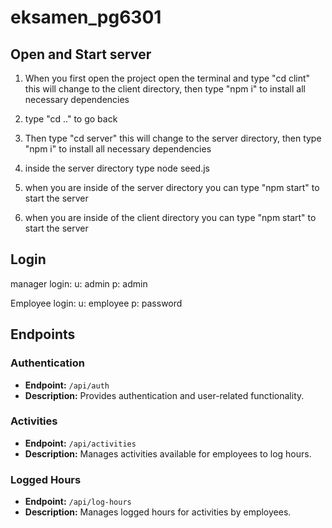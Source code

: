 # eksamen_pg6301

## Open and Start server

1. When you first open the project open the terminal and type "cd clint" this will change to the client directory, then type "npm i" to install all necessary dependencies

2. type "cd .." to go back

3. Then type "cd server" this will change to the server directory, then type "npm i" to install all necessary dependencies

4. inside the server directory type node seed.js

5. when you are inside of the server directory you can type "npm start" to start the server

6. when you are inside of the client directory you can type "npm start" to start the server

## Login

manager login:
u: admin
p: admin

Employee login:
u: employee
p: password

## Endpoints

### Authentication

- **Endpoint:** `/api/auth`
- **Description:** Provides authentication and user-related functionality.

### Activities

- **Endpoint:** `/api/activities`
- **Description:** Manages activities available for employees to log hours.

### Logged Hours

- **Endpoint:** `/api/log-hours`
- **Description:** Manages logged hours for activities by employees.
